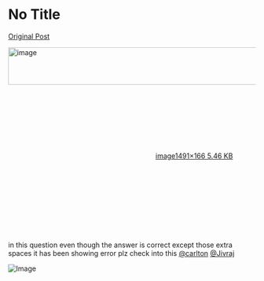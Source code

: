 # No Title

[Original Post](https://discourse.onlinedegree.iitm.ac.in/t/169029/687)

<p><div class="lightbox-wrapper"><a class="lightbox" href="https://europe1.discourse-cdn.com/flex013/uploads/iitm/original/3X/f/5/f5178de7b817bd185e7190f821cf28c505ac25e1.png" data-download-href="/uploads/short-url/yYbrBa3tw7AwLEPLLlhhPGlWeOd.png?dl=1" title="image" rel="noopener nofollow ugc"><img src="https://europe1.discourse-cdn.com/flex013/uploads/iitm/original/3X/f/5/f5178de7b817bd185e7190f821cf28c505ac25e1.png" alt="image" data-base62-sha1="yYbrBa3tw7AwLEPLLlhhPGlWeOd" width="690" height="76" data-dominant-color="FAFAFA"><div class="meta"><svg class="fa d-icon d-icon-far-image svg-icon" aria-hidden="true"><use href="#far-image"></use></svg><span class="filename">image</span><span class="informations">1491×166 5.46 KB</span><svg class="fa d-icon d-icon-discourse-expand svg-icon" aria-hidden="true"><use href="#discourse-expand"></use></svg></div></a></div></p>
<p>in this question even though the answer is correct except those extra spaces it has been showing error plz check into this <a class="mention" href="/u/carlton">@carlton</a> <a class="mention" href="/u/jivraj">@Jivraj</a></p>

![Image](https://europe1.discourse-cdn.com/flex013/uploads/iitm/original/3X/f/5/f5178de7b817bd185e7190f821cf28c505ac25e1.png)